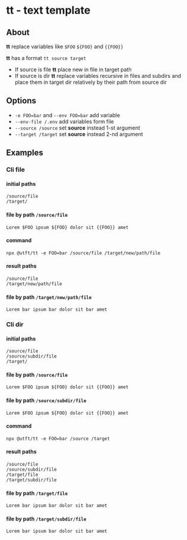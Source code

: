 # tt - text template #

## About ##

**tt** replace variables like `$FOO` `${FOO}` and `{{FOO}}`

**tt** has a format ```tt source target```

- If source is file **tt** place new in file in target path  
- If source is dir **tt** replace variables recursive in files and subdirs and place them in target dir relatively by
 their path from source dir
 
## Options ##

- `-e FOO=bar` and `--env FOO=bar` add variable
- `--env-file /.env` add variables form file
- `--source /source` set **source** instead 1-st argument 
- `--target /target` set **source** instead 2-nd argument 
 
## Examples ##

### Cli file ###

#### initial paths ####
```/source/file```  
```/target/```  

#### file by path ```/source/file``` ####
```
Lorem $FOO ipsum ${FOO} dolor sit {{FOO}} amet
```

#### command ####
```npx @utft/tt -e FOO=bar /source/file /target/new/path/file```

#### result paths ####
```/source/file```  
```/target/new/path/file```  

#### file by path ```/target/new/path/file``` ####
```
Lorem bar ipsum bar dolor sit bar amet
```

### Cli dir ###

#### initial paths ####
```/source/file```  
```/source/subdir/file```  
```/target/```  

#### file by path ```/source/file``` ####
```
Lorem $FOO ipsum ${FOO} dolor sit {{FOO}} amet
```

#### file by path ```/source/subdir/file``` ####
```
Lorem $FOO ipsum ${FOO} dolor sit {{FOO}} amet
```

#### command ####
```npx @utft/tt -e FOO=bar /source /target```

#### result paths ####
```/source/file```  
```/source/subdir/file```  
```/target/file```  
```/target/subdir/file```  

#### file by path ```/target/file``` ####
```
Lorem bar ipsum bar dolor sit bar amet
```

#### file by path ```/target/subdir/file``` ####
```
Lorem bar ipsum bar dolor sit bar amet
```
